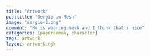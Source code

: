 ```yaml
---
title: "Artwork"
posttitle: "Sergio in Mesh"
image: "sergio-2.png"
comment: "He is wearing mesh and I think that's nice"
categories: [paperdemon, character]
tags: artwork
layout: artwork.njk
---
```

